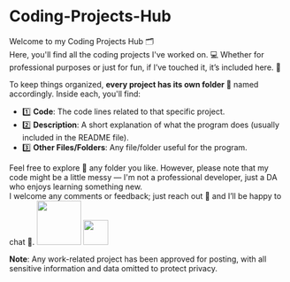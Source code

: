 # Coding-Projects-Hub
Welcome to my Coding Projects Hub 🗂️  
Here, you'll find all the coding projects I've worked on. 💻 Whether for professional purposes or just for fun, if I’ve touched it, it’s included here. 🔢

To keep things organized, **every project has its own folder 📁** named accordingly. Inside each, you'll find:

- 1️⃣ **Code**: The code lines related to that specific project.
- 2️⃣ **Description**: A short explanation of what the program does (usually included in the README file).
- 3️⃣ **Other Files/Folders**: Any file/folder useful for the program.

Feel free to explore 🔎 any folder you like. However, please note that my code might be a little messy — I'm not a professional developer, just a DA who enjoys learning something new.  
I welcome any comments or feedback; just reach out 📩 and I’ll be happy to chat 💬.
<a href="mailto:lucagabri98@live.it"><img src="https://img.shields.io/badge/lucagabri98-c71610?style=flat&logo=gmail&logoColor=white" width="80"></a>
<a href="la-databizanalyst"><img src="https://img.shields.io/badge/%40LA-0E76A8?style=flat&logo=linkedin&logoColor=white" width="45"></a>

**Note**: Any work-related project has been approved for posting, with all sensitive information and data omitted to protect privacy.

